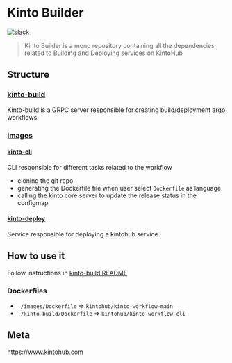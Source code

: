 # Kinto Builder
[![slack](https://img.shields.io/badge/slack-kintoproj-brightgreen)](http://slack.kintohub.com/)

> Kinto Builder is a mono repository containing all the dependencies related to Building and Deploying services on KintoHub

## Structure

### [kinto-build](./kinto-build)

Kinto-build is a GRPC server responsible for creating build/deployment argo workflows.

### [images](./images)

#### [kinto-cli](./images/kinto-cli)

CLI responsible for different tasks related to the workflow
- cloning the git repo
- generating the Dockerfile file when user select `Dockerfile` as language.
- calling the kinto core server to update the release status in the configmap 

#### [kinto-deploy](./images/kinto-deploy)

Service responsible for deploying a kintohub service.

## How to use it

Follow instructions in [kinto-build README](./kinto-build/README.md)

### Dockerfiles

- `./images/Dockerfile`      => `kintohub/kinto-workflow-main`
- `./kinto-build/Dockerfile` => `kintohub/kinto-workflow-cli`

## Meta

https://www.kintohub.com
